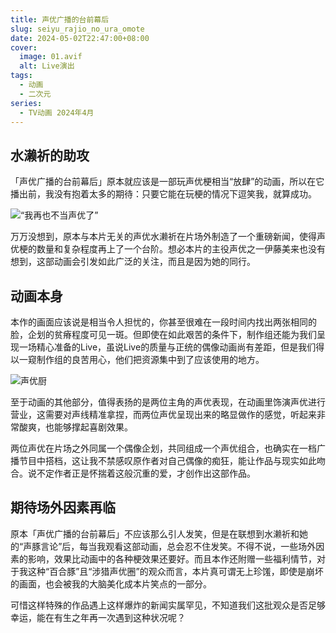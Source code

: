```yaml
---
title: 声优广播的台前幕后
slug: seiyu_rajio_no_ura_omote
date: 2024-05-02T22:47:00+08:00
cover:
  image: 01.avif
  alt: Live演出
tags: 
  - 动画
  - 二次元
series: 
  - TV动画 2024年4月
---
```

## 水濑祈的助攻
「声优广播的台前幕后」原本就应该是一部玩声优梗相当“放肆”的动画，所以在它播出前，我没有抱着太多的期待：只要它能在玩梗的情况下逗笑我，就算成功。

![“我再也不当声优了”](02.avif "“我再也不当声优了”")

万万没想到，原本与本片无关的声优水濑祈在片场外制造了一个重磅新闻，使得声优梗的数量和复杂程度再上了一个台阶。想必本片的主役声优之一伊藤美来也没有想到，这部动画会引发如此广泛的关注，而且是因为她的同行。

## 动画本身
本作的画面应该说是相当令人担忧的，你甚至很难在一段时间内找出两张相同的脸，企划的贫瘠程度可见一斑。但即使在如此艰苦的条件下，制作组还能为我们呈现一场精心准备的Live，虽说Live的质量与正统的偶像动画尚有差距，但是我们得以一窥制作组的良苦用心，他们把资源集中到了应该使用的地方。

![声优厨](03.avif "声优厨")

至于动画的其他部分，值得表扬的是两位主角的声优表现，在动画里饰演声优进行营业，这需要对声线精准拿捏，而两位声优呈现出来的略显做作的感觉，听起来非常酸爽，也能够撑起喜剧效果。

两位声优在片场之外同属一个偶像企划，共同组成一个声优组合，也确实在一档广播节目中搭档，这让我不禁感叹原作者对自己偶像的痴狂，能让作品与现实如此吻合。说不定作者正是怀揣着这般沉重的爱，才创作出这部作品。

## 期待场外因素再临
原本「声优广播的台前幕后」不应该那么引人发笑，但是在联想到水濑祈和她的“声豚言论”后，每当我观看这部动画，总会忍不住发笑。不得不说，一些场外因素的影响，效果比动画中的各种梗效果还要好。而且本作还附赠一些福利情节，对于我这种“百合豚”且“涉猎声优圈”的观众而言，本片真可谓无上珍馐，即使是崩坏的画面，也会被我的大脑美化成本片笑点的一部分。

可惜这样特殊的作品遇上这样爆炸的新闻实属罕见，不知道我们这批观众是否足够幸运，能在有生之年再一次遇到这种状况呢？